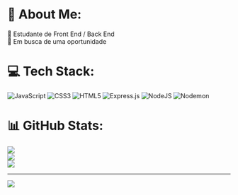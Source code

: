 # 💫 About Me:
🔭 Estudante de Front End / Back End<br>🤝 Em busca de uma oportunidade<br>


# 💻 Tech Stack:
![JavaScript](https://img.shields.io/badge/javascript-%23323330.svg?style=for-the-badge&logo=javascript&logoColor=%23F7DF1E) ![CSS3](https://img.shields.io/badge/css3-%231572B6.svg?style=for-the-badge&logo=css3&logoColor=white) ![HTML5](https://img.shields.io/badge/html5-%23E34F26.svg?style=for-the-badge&logo=html5&logoColor=white) ![Express.js](https://img.shields.io/badge/express.js-%23404d59.svg?style=for-the-badge&logo=express&logoColor=%2361DAFB) ![NodeJS](https://img.shields.io/badge/node.js-6DA55F?style=for-the-badge&logo=node.js&logoColor=white) ![Nodemon](https://img.shields.io/badge/NODEMON-%23323330.svg?style=for-the-badge&logo=nodemon&logoColor=%BBDEAD)
# 📊 GitHub Stats:
![](https://github-readme-stats.vercel.app/api?username=AndreAlves98&theme=dracula&hide_border=false&include_all_commits=true&count_private=false)<br/>
![](https://github-readme-streak-stats.herokuapp.com/?user=AndreAlves98&theme=dracula&hide_border=false)<br/>
![](https://github-readme-stats.vercel.app/api/top-langs/?username=AndreAlves98&theme=dracula&hide_border=false&include_all_commits=true&count_private=false&layout=compact)

---
[![](https://visitcount.itsvg.in/api?id=AndreAlves98&icon=0&color=0)](https://visitcount.itsvg.in)

<!-- Proudly created with GPRM ( https://gprm.itsvg.in ) -->